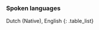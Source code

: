 <div class="nobreak" markdown="1">

### Spoken languages

Dutch (Native), English
{: .table_list}

</div>
